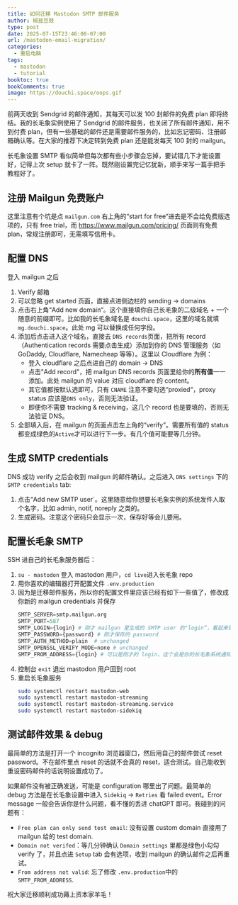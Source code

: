 ```yaml
---
title: 如何迁移 Mastodon SMTP 邮件服务 
author: 椒盐豆豉
type: post
date: 2025-07-15T23:46:00-07:00
url: /mastodon-email-migration/
categories:
  - 重启电脑
tags:
  - mastodon
  - tutorial
booktoc: true
bookComments: true
image: https://douchi.space/oops.gif
---
```


前两天收到 Sendgrid 的邮件通知，其每天可以发 100 封邮件的免费 plan 即将终结。我的长毛象实例使用了 Sendgrid 的邮件服务，也关闭了所有邮件通知，用不到付费 plan，但有一些基础的邮件还是需要邮件服务的，比如忘记密码、注册邮箱确认等。在大家的推荐下决定转到免费 plan 还是能发每天 100 封的 mailgun。

长毛象设置 SMTP 看似简单但每次都有些小步骤会忘掉，要试错几下才能设置好，记得上次 setup 就卡了一阵。既然刚设置完记忆犹新，顺手来写一篇手把手教程好了。

<!--more-->

## 注册 Mailgun 免费账户
这里注意有个坑是点 `mailgun.com` 右上角的“start for free“进去是不会给免费版选项的，只有 free trial，而 https://www.mailgun.com/pricing/ 页面则有免费 plan，常规注册即可，无需填写信用卡。

## 配置 DNS
登入 mailgun 之后
1. Verify 邮箱
2. 可以忽略 get started 页面，直接点进侧边栏的 sending -> domains
3. 点击右上角“Add new domain“。这个直接填你自己长毛象的二级域名 + 一个随意的前缀即可。比如我的长毛象域名是 `douchi.space`，这里的域名就填 `mg.douchi.space`。此处 mg 可以替换成任何字段。
4. 添加后点击进入这个域名，直接去 `DNS records`页面，把所有 record （Authentication records 需要点击生成）添加到你的 DNS 管理服务（如 GoDaddy, Cloudflare, Namecheap 等等）。这里以 Cloudflare 为例：
   - 登入 cloudflare 之后点进自己的 domain -> DNS
   - 点击"Add record"，把 mailgun DNS records 页面里给你的**所有值**一一添加。此处 mailgun 的 value 对应 cloudflare 的 content。
   - 其它值都按默认选即可，只有 `CNAME` 注意不要勾选“proxied“，proxy status 应该是`DNS only`，否则无法验证。
   - 即便你不需要 tracking & receiving，这几个 record 也是要填的，否则无法验证 DNS。
5. 全部填入后，在 mailgun 的页面点击左上角的“verify”。需要所有值的 status 都变成绿色的`Active`才可以进行下一步。有几个值可能要等几分钟。

## 生成 SMTP credentials
DNS 成功 verify 之后会收到 mailgun 的邮件确认。之后进入 `DNS settings` 下的 `SMTP credentials` tab:
1. 点击“Add new SMTP user`。这里随意给你想要长毛象实例的系统发件人取个名字，比如 admin, notif, noreply 之类的。
2. 生成密码。注意这个密码只会显示一次，保存好等会儿要用。

## 配置长毛象 SMTP
SSH 进自己的长毛象服务器后：
1. `su - mastodon` 登入 mastodon 用户，`cd live`进入长毛象 repo
2. 用你喜欢的编辑器打开配置文件 `.env.production`
3. 因为是迁移邮件服务，所以你的配置文件里应该已经有如下一些值了，修改成你新的 mailgun credentials 并保存
    ```python
    SMTP_SERVER=smtp.mailgun.org
    SMTP_PORT=587
    SMTP_LOGIN={login} # 刚才 mailgun 里生成的 SMTP user 的"login“，看起来像个邮件
    SMTP_PASSWORD={password} # 刚才保存的 password
    SMTP_AUTH_METHOD=plain  # unchanged
    SMTP_OPENSSL_VERIFY_MODE=none # unchanged
    SMTP_FROM_ADDRESS={login} # 可以是刚才的 login，这个会是你的长毛象系统通知邮件的发件人地址
    ```
4. 控制台 `exit` 退出 mastodon 用户回到 root
5. 重启长毛象服务
   ```bash
   sudo systemctl restart mastodon-web
   sudo systemctl restart mastodon-streaming
   sudo systemctl restart mastodon-streaming.service
   sudo systemctl restart mastodon-sidekiq
   ```

## 测试邮件效果 & debug
最简单的方法是打开一个 incognito 浏览器窗口，然后用自己的邮件尝试 reset password。不在邮件里点 reset 的话就不会真的 reset，适合测试。自己能收到重设密码邮件的话说明设置成功了。

如果邮件没有被正确发送，可能是 configuration 哪里出了问题。最简单的 debug 方法是在长毛象设置中进入 `Sidekiq` -> `Retries` 看 failed event。Error message 一般会告诉你是什么问题，看不懂的丢进 chatGPT 即可。我碰到的问题有：
- `Free plan can only send test email`: 没有设置 custom domain 直接用了 mailgun 给的 test domain.
- `Domain not verifed`：等几分钟确认 `Domain settings` 里都是绿色小勾勾 verify 了，并且点进 `Setup` tab 会有选项，收到 mailgun 的确认邮件之后再重试。
- `From address not valid`: 忘了修改 `.env.production`中的`SMTP_FROM_ADDRESS`.

祝大家迁移顺利成功薅上资本家羊毛！